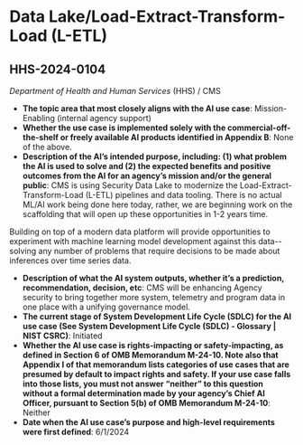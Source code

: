 # Data Lake/Load-Extract-Transform-Load (L-ETL)
## HHS-2024-0104
_Department of Health and Human Services_ (HHS) / CMS


+ **The topic area that most closely aligns with the AI use case**: Mission-Enabling (internal agency support)
+ **Whether the use case is implemented solely with the commercial-off-the-shelf or freely available AI products identified in Appendix B**: None of the above.
+ **Description of the AI’s intended purpose, including: (1) what problem the AI is used to solve and (2) the expected benefits and positive outcomes from the AI for an agency’s mission and/or the general public**: CMS is using Security Data Lake to modernize the Load-Extract-Transform-Load (L-ETL) pipelines and data tooling. There is no actual ML/AI work being done here today, rather, we are beginning work on the scaffolding that will open up these opportunities in 1-2 years time. 

Building on top of a modern data platform will provide opportunities to experiment with machine learning model development against this data--solving any number of problems that require decisions to be made about inferences over time series data.
+ **Description of what the AI system outputs, whether it’s a prediction, recommendation, decision, etc**: CMS will be enhancing Agency security to bring together more system, telemetry and program data in one place with a unifying governance model.
+ **The current stage of System Development Life Cycle (SDLC) for the AI use case (See System Development Life Cycle (SDLC) - Glossary | NIST CSRC)**: Initiated
+ **Whether the AI use case is rights-impacting or safety-impacting, as defined in Section 6 of OMB Memorandum M-24-10. Note also that Appendix I of that memorandum lists categories of use cases that are presumed by default to impact rights and safety. If your use case falls into those lists, you must not answer “neither” to this question without a formal determination made by your agency’s Chief AI Officer, pursuant to Section 5(b) of OMB Memorandum M-24-10**: Neither
+ **Date when the AI use case’s purpose and high-level requirements were first defined**: 6/1/2024